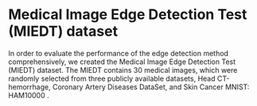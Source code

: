 # Medical Image Edge Detection Test (MIEDT) dataset
In order to evaluate the performance of the edge detection method comprehensively, we created the Medical Image Edge Detection Test (MIEDT) dataset. The MIEDT contains 30 medical images, which were randomly selected from three publicly available datasets, Head CT-hemorrhage, Coronary Artery Diseases DataSet, and Skin Cancer MNIST: HAM10000 .
